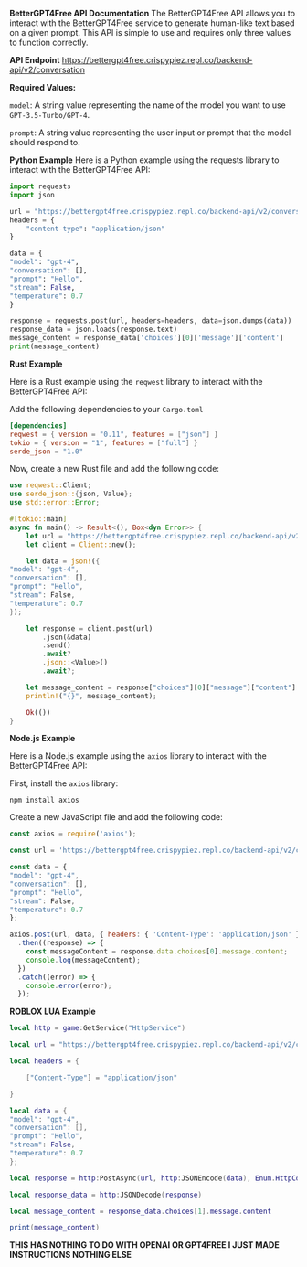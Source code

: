 **BetterGPT4Free API Documentation**
The BetterGPT4Free API allows you to interact with the BetterGPT4Free service to generate human-like text based on a given prompt. This API is simple to use and requires only three values to function correctly.

**API Endpoint**
https://bettergpt4free.crispypiez.repl.co/backend-api/v2/conversation

**Required Values:**

`model`: A string value representing the name of the model you want to use `GPT-3.5-Turbo/GPT-4`.

`prompt`: A string value representing the user input or prompt that the model should respond to.

**Python Example**
Here is a Python example using the requests library to interact with the BetterGPT4Free API:

```python
import requests
import json

url = "https://bettergpt4free.crispypiez.repl.co/backend-api/v2/conversation"
headers = {
    "content-type": "application/json"
}

data = {
"model": "gpt-4",
"conversation": [],
"prompt": "Hello",
"stream": False,
"temperature": 0.7
}

response = requests.post(url, headers=headers, data=json.dumps(data))
response_data = json.loads(response.text)
message_content = response_data['choices'][0]['message']['content']
print(message_content)
```
**Rust Example**

Here is a Rust example using the `reqwest` library to interact with the BetterGPT4Free API:

Add the following dependencies to your `Cargo.toml`
```toml
[dependencies]
reqwest = { version = "0.11", features = ["json"] }
tokio = { version = "1", features = ["full"] }
serde_json = "1.0"
```
Now, create a new Rust file and add the following code:
```rust
use reqwest::Client;
use serde_json::{json, Value};
use std::error::Error;

#[tokio::main]
async fn main() -> Result<(), Box<dyn Error>> {
    let url = "https://bettergpt4free.crispypiez.repl.co/backend-api/v2/conversation";
    let client = Client::new();

    let data = json!({
"model": "gpt-4",
"conversation": [],
"prompt": "Hello",
"stream": False,
"temperature": 0.7
});

    let response = client.post(url)
        .json(&data)
        .send()
        .await?
        .json::<Value>()
        .await?;

    let message_content = response["choices"][0]["message"]["content"].as_str().unwrap();
    println!("{}", message_content);

    Ok(())
}
```

**Node.js Example**

Here is a Node.js example using the `axios` library to interact with the BetterGPT4Free API:

First, install the `axios` library:

`npm install axios`


Create a new JavaScript file and add the following code:
```javascript
const axios = require('axios');

const url = 'https://bettergpt4free.crispypiez.repl.co/backend-api/v2/conversation';

const data = {
"model": "gpt-4",
"conversation": [],
"prompt": "Hello",
"stream": False,
"temperature": 0.7
};

axios.post(url, data, { headers: { 'Content-Type': 'application/json' } })
  .then((response) => {
    const messageContent = response.data.choices[0].message.content;
    console.log(messageContent);
  })
  .catch((error) => {
    console.error(error);
  });
```

**ROBLOX LUA Example**
```lua
local http = game:GetService("HttpService")

local url = "https://bettergpt4free.crispypiez.repl.co/backend-api/v2/conversation"

local headers = {

    ["Content-Type"] = "application/json"

}

local data = {
"model": "gpt-4",
"conversation": [],
"prompt": "Hello",
"stream": False,
"temperature": 0.7
};

local response = http:PostAsync(url, http:JSONEncode(data), Enum.HttpContentType.ApplicationJson, false, headers)

local response_data = http:JSONDecode(response)

local message_content = response_data.choices[1].message.content

print(message_content)


```
**THIS HAS NOTHING TO DO WITH OPENAI OR GPT4FREE I JUST MADE INSTRUCTIONS NOTHING ELSE**
